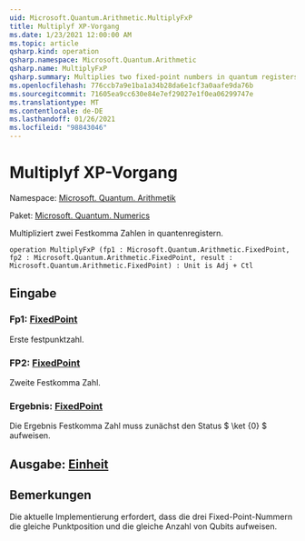 ```yaml
---
uid: Microsoft.Quantum.Arithmetic.MultiplyFxP
title: Multiplyf XP-Vorgang
ms.date: 1/23/2021 12:00:00 AM
ms.topic: article
qsharp.kind: operation
qsharp.namespace: Microsoft.Quantum.Arithmetic
qsharp.name: MultiplyFxP
qsharp.summary: Multiplies two fixed-point numbers in quantum registers.
ms.openlocfilehash: 776ccb7a9e1ba1a34b28da6e1cf3a0aafe9da76b
ms.sourcegitcommit: 71605ea9cc630e84e7ef29027e1f0ea06299747e
ms.translationtype: MT
ms.contentlocale: de-DE
ms.lasthandoff: 01/26/2021
ms.locfileid: "98843046"
---
```

# <a name="multiplyfxp-operation"></a>Multiplyf XP-Vorgang

Namespace: [Microsoft. Quantum. Arithmetik](xref:Microsoft.Quantum.Arithmetic)

Paket: [Microsoft. Quantum. Numerics](https://nuget.org/packages/Microsoft.Quantum.Numerics)


Multipliziert zwei Festkomma Zahlen in quantenregistern.

```qsharp
operation MultiplyFxP (fp1 : Microsoft.Quantum.Arithmetic.FixedPoint, fp2 : Microsoft.Quantum.Arithmetic.FixedPoint, result : Microsoft.Quantum.Arithmetic.FixedPoint) : Unit is Adj + Ctl
```


## <a name="input"></a>Eingabe

### <a name="fp1--fixedpoint"></a>Fp1: [FixedPoint](xref:Microsoft.Quantum.Arithmetic.FixedPoint)

Erste festpunktzahl.


### <a name="fp2--fixedpoint"></a>FP2: [FixedPoint](xref:Microsoft.Quantum.Arithmetic.FixedPoint)

Zweite Festkomma Zahl.


### <a name="result--fixedpoint"></a>Ergebnis: [FixedPoint](xref:Microsoft.Quantum.Arithmetic.FixedPoint)

Die Ergebnis Festkomma Zahl muss zunächst den Status $ \ket {0} $ aufweisen.



## <a name="output--unit"></a>Ausgabe: [Einheit](xref:microsoft.quantum.lang-ref.unit)



## <a name="remarks"></a>Bemerkungen

Die aktuelle Implementierung erfordert, dass die drei Fixed-Point-Nummern die gleiche Punktposition und die gleiche Anzahl von Qubits aufweisen.